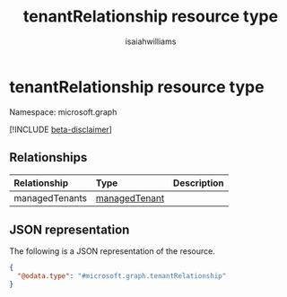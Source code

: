 ﻿---
title: tenantRelationship resource type
description: 'Container for entities and operations relating to tenant relationships.'
author: isaiahwilliams
localization_priority: Normal
ms.prod: "microsoft365-lighthouse"
doc_type: resourcePageType
---

# tenantRelationship resource type

Namespace: microsoft.graph

[!INCLUDE [beta-disclaimer](../../includes/beta-disclaimer.md)]

## Relationships

| Relationship   | Type                                             | Description |
| :------------- | :----------------------------------------------- | :---------- |
| managedTenants | [managedTenant](managedtenants-managedtenant.md) |             |

## JSON representation

The following is a JSON representation of the resource.

<!-- {
  "blockType": "resource",
  "keyProperty": "id",
  "@odata.type": "microsoft.graph.tenantRelationship",
  "baseType": "microsoft.graph.entity",
  "openType": False
}
-->

```json
{
  "@odata.type": "#microsoft.graph.tenantRelationship"
}
```

